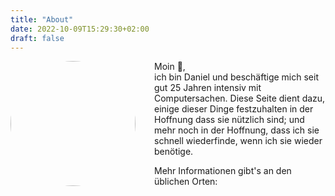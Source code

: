 ```yaml
---
title: "About"
date: 2022-10-09T15:29:30+02:00
draft: false
---
```


<img align="left" style="margin-right: 30px;width:200px;border-radius:200px" src="https://media-exp1.licdn.com/dms/image/C4D03AQGuXJAByMQYTw/profile-displayphoto-shrink_800_800/0/1642438088940?e=2147483647&v=beta&t=8qxFVbmgM_IDdU5Zdb5NaFeITv4sCISVGy-RdCoE_b4"> Moin 👋,<br>
ich bin Daniel und beschäftige mich seit gut 25 Jahren intensiv mit Computersachen. Diese Seite dient dazu, einige dieser Dinge festzuhalten in der Hoffnung dass sie nützlich sind; und mehr noch in der Hoffnung, dass ich sie schnell wiederfinde, wenn ich sie wieder benötige. 

Mehr Informationen gibt's an den üblichen Orten: <a href="https://github.com/dnoegel" title="GitHub" target="_blank" rel="noopener noreffer me"><i class="fab fa-github fa-fw" aria-hidden="true"></i></a><a href="https://linkedin.com/in/daniel-n%C3%B6gel-b14a5bb2/" title="LinkedIn" target="_blank" rel="noopener noreffer me"><i class="fab fa-linkedin fa-fw" aria-hidden="true"></i></a><a href="https://twitter.com/danielnoegel" title="Twitter" target="_blank" rel="noopener noreffer me"><i class="fab fa-twitter fa-fw" aria-hidden="true"></i></a>